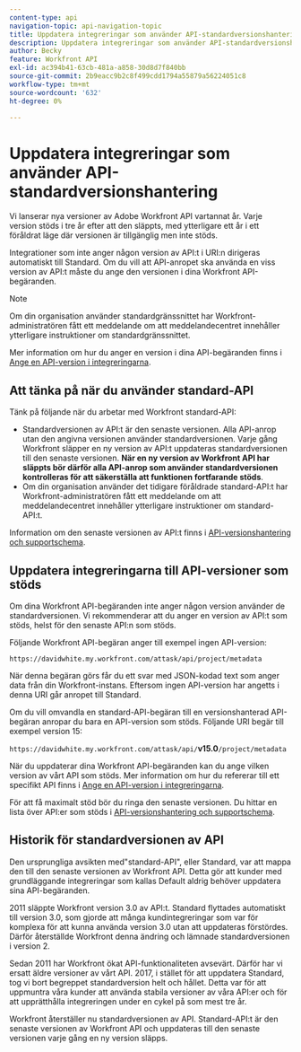```yaml
---
content-type: api
navigation-topic: api-navigation-topic
title: Uppdatera integreringar som använder API-standardversionshantering
description: Uppdatera integreringar som använder API-standardversionshantering
author: Becky
feature: Workfront API
exl-id: ac394b41-63cb-481a-a858-30d8d7f840bb
source-git-commit: 2b9eacc9b2c8f499cdd1794a55879a56224051c8
workflow-type: tm+mt
source-wordcount: '632'
ht-degree: 0%

---
```


# Uppdatera integreringar som använder API-standardversionshantering

Vi lanserar nya versioner av Adobe Workfront API vartannat år. Varje version stöds i tre år efter att den släppts, med ytterligare ett år i ett föråldrat läge där versionen är tillgänglig men inte stöds.

Integrationer som inte anger någon version av API:t i URI:n dirigeras automatiskt till Standard. Om du vill att API-anropet ska använda en viss version av API:t måste du ange den versionen i dina Workfront API-begäranden.

>[!NOTE]
>
>Om din organisation använder standardgränssnittet har Workfront-administratören fått ett meddelande om att meddelandecentret innehåller ytterligare instruktioner om standardgränssnittet.

Mer information om hur du anger en version i dina API-begäranden finns i [Ange en API-version i integreringarna](../../wf-api/api/specify-api-version-integrations.md).

## Att tänka på när du använder standard-API

Tänk på följande när du arbetar med Workfront standard-API:

* Standardversionen av API:t är den senaste versionen. Alla API-anrop utan den angivna versionen använder standardversionen. Varje gång Workfront släpper en ny version av API:t uppdateras standardversionen till den senaste versionen. **När en ny version av Workfront API har släppts bör därför alla API-anrop som använder standardversionen kontrolleras för att säkerställa att funktionen fortfarande stöds**.
* Om din organisation använder det tidigare föråldrade standard-API:t har Workfront-administratören fått ett meddelande om att meddelandecentret innehåller ytterligare instruktioner om standard-API:t.

Information om den senaste versionen av API:t finns i [API-versionshantering och supportschema](../../wf-api/api/api-version-support-schedule.md).

## Uppdatera integreringarna till API-versioner som stöds

Om dina Workfront API-begäranden inte anger någon version använder de standardversionen. Vi rekommenderar att du anger en version av API:t som stöds, helst för den senaste API:n som stöds.

Följande Workfront API-begäran anger till exempel ingen API-version:

`https://davidwhite.my.workfront.com/attask/api/project/metadata`

När denna begäran görs får du ett svar med JSON-kodad text som anger data från din Workfront-instans. Eftersom ingen API-version har angetts i denna URI går anropet till Standard.

Om du vill omvandla en standard-API-begäran till en versionshanterad API-begäran anropar du bara en API-version som stöds. Följande URI begär till exempel version 15:

`https://davidwhite.my.workfront.com/attask/api/`**v15.0**`/project/metadata`

När du uppdaterar dina Workfront API-begäranden kan du ange vilken version av vårt API som stöds. Mer information om hur du refererar till ett specifikt API finns i [Ange en API-version i integreringarna](../../wf-api/api/specify-api-version-integrations.md).

För att få maximalt stöd bör du ringa den senaste versionen. Du hittar en lista över API:er som stöds i [API-versionshantering och supportschema](../../wf-api/api/api-version-support-schedule.md).

## Historik för standardversionen av API

Den ursprungliga avsikten med&quot;standard-API&quot;, eller Standard, var att mappa den till den senaste versionen av Workfront API. Detta gör att kunder med grundläggande integreringar som kallas Default aldrig behöver uppdatera sina API-begäranden.

2011 släppte Workfront version 3.0 av API:t. Standard flyttades automatiskt till version 3.0, som gjorde att många kundintegreringar som var för komplexa för att kunna använda version 3.0 utan att uppdateras förstördes. Därför återställde Workfront denna ändring och lämnade standardversionen i version 2.

Sedan 2011 har Workfront ökat API-funktionaliteten avsevärt. Därför har vi ersatt äldre versioner av vårt API. 2017, i stället för att uppdatera Standard, tog vi bort begreppet standardversion helt och hållet. Detta var för att uppmuntra våra kunder att använda stabila versioner av våra API:er och för att upprätthålla integreringen under en cykel på som mest tre år.

Workfront återställer nu standardversionen av API. Standard-API:t är den senaste versionen av Workfront API och uppdateras till den senaste versionen varje gång en ny version släpps.

